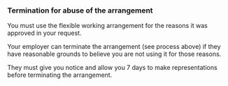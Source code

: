 ###  **Termination for abuse of the arrangement**

You must use the flexible working arrangement for the reasons it was approved
in your request.

Your employer can terminate the arrangement (see process above) if they have
reasonable grounds to believe you are not using it for those reasons.

They must give you notice and allow you 7 days to make representations before
terminating the arrangement.
